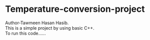 # Temperature-conversion-project
Author-Tawmeen Hasan Hasib.
<br>
This is a simple project by using basic C++.
<br>
To run this code......
